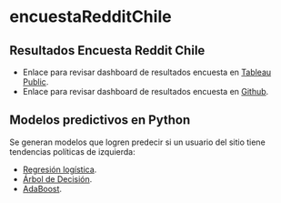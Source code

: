 # encuestaRedditChile
## Resultados Encuesta Reddit Chile

- Enlace para revisar dashboard de resultados encuesta en [Tableau Public](https://public.tableau.com/views/EncuestarChile2021/Demografa?:language=en-US&publish=yes&:display_count=n&:origin=viz_share_link).
- Enlace para revisar dashboard de resultados encuesta en [Github](https://rawcdn.githack.com/MauroDelNook/encuestaRedditChile/main/encuesta.html).

## Modelos predictivos en Python

Se generan modelos que logren predecir si un usuario del sitio tiene tendencias políticas de izquierda:

- [Regresión logística](https://github.com/MauroDelNook/encuestaRedditChile/blob/main/encuesta_logistic.ipynb).
- [Árbol de Decisión](https://github.com/MauroDelNook/encuestaRedditChile/blob/main/encuesta_decision_tree.ipynb).
- [AdaBoost](https://github.com/MauroDelNook/encuestaRedditChile/blob/main/encuesta_adaBoost.ipynb).
